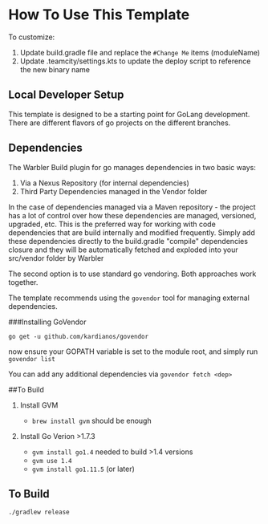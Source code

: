 How To Use This Template
========================

To customize:

1. Update build.gradle file and replace the `#Change Me` items (moduleName)
2. Update .teamcity/settings.kts to update the deploy script to reference the new binary name



## Local Developer Setup

This template is designed to be a starting point for GoLang development.  
There are different flavors of go projects on the different branches.  

## Dependencies

The Warbler Build plugin for go manages dependencies in two basic ways:

1. Via a Nexus Repository (for internal dependencies)
2. Third Party Dependencies managed in the Vendor folder

In the case of dependencies managed via a Maven repository - the project has a lot of control over how these dependencies
are managed, versioned, upgraded, etc.  This is the preferred way for working with code dependencies that are build internally and 
modified frequently.  Simply add these dependencies directly to the build.gradle "compile" dependencies closure
and they will be automatically fetched and exploded into your src/vendor folder by Warbler

The second option is to use standard go vendoring.  Both approaches work together.

The template recommends using the `govendor` tool for managing external dependencies.

###Installing GoVendor

```go get -u github.com/kardianos/govendor```

now ensure your GOPATH variable is set to the module root, and simply run ```govendor list```

You can add any additional dependencies via ```govendor fetch <dep>```

##To Build

1. Install GVM
    - ```brew install gvm``` should be enough

2. Install Go Verion >1.7.3
    - ```gvm install go1.4``` needed to build >1.4 versions
    - ```gvm use 1.4```
    - ```gvm install go1.11.5``` (or later)
    
## To Build

```
./gradlew release
```
